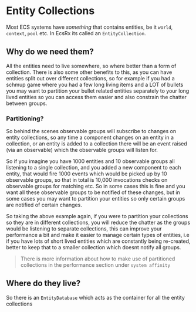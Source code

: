 # Entity Collections

Most ECS systems have *something* that contains entities, be it `world`, `context`, `pool` etc. In EcsRx its called an `EntityCollection`.

## Why do we need them?

All the entities need to live somewhere, so where better than a form of collection. There is also some other benefits to this, as you can have entities split out over different collections, so for example if you had a schmup game where you had a few long living items and a LOT of bullets you may want to partition your bullet related entities separately to your long lived entities so you can access them easier and also constrain the chatter between groups.

### Partitioning?

So behind the scenes observable groups will subscribe to changes on entity collections, so any time a component changes on an entity in a collection, or an entity is added to a collection there will be an event raised (via an observable) which the observable groups will listen for.

So if you imagine you have 1000 entities and 10 observable groups all listening to a single collection, and you added a new component to each entity, that would fire 1000 events which would be picked up by 10 observable groups, so that in total is 10,000 invocations checks on observable groups for matching etc. So in some cases this is fine and you want all these observable groups to be notified of these changes, but in some cases you may want to partition your entities so only certain groups are notified of certain changes.

So taking the above example again, if you were to partition your collections so they are in different collections, you will reduce the chatter as the groups would be listening to separate collections, this can improve your performance a bit and make it easier to manage certain types of entities, i.e if you have lots of short lived entities which are constantly being re-created, better to keep that to a smaller collection which doesnt notify all groups.

> There is more information about how to make use of partitioned collections in the performance section under `system affinity`

## Where do they live?

So there is an `EntityDatabase` which acts as the container for all the entity collections 